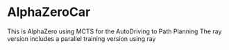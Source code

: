 # AlphaZeroCar
This is AlphaZero using MCTS for the AutoDriving to Path Planning
The ray version includes a parallel training version using ray
